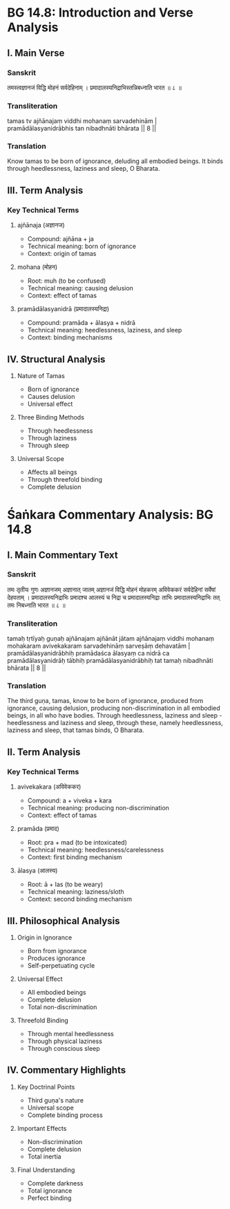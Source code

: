 # BG 14.8: Introduction and Verse Analysis

## I. Main Verse

### Sanskrit
तमस्त्वज्ञानजं विद्धि मोहनं सर्वदेहिनाम् ।
प्रमादालस्यनिद्राभिस्तन्निबध्नाति भारत ॥ ८ ॥

### Transliteration
tamas tv ajñānajaṃ viddhi mohanaṃ sarvadehinām |
pramādālasyanidrābhis tan nibadhnāti bhārata || 8 ||

### Translation
Know tamas to be born of ignorance, deluding all embodied beings. It binds through heedlessness, laziness and sleep, O Bharata.

## III. Term Analysis

### Key Technical Terms
1. ajñānaja (अज्ञानज)
   - Compound: ajñāna + ja
   - Technical meaning: born of ignorance
   - Context: origin of tamas

2. mohana (मोहन)
   - Root: muh (to be confused)
   - Technical meaning: causing delusion
   - Context: effect of tamas

3. pramādālasyanidrā (प्रमादालस्यनिद्रा)
   - Compound: pramāda + ālasya + nidrā
   - Technical meaning: heedlessness, laziness, and sleep
   - Context: binding mechanisms

## IV. Structural Analysis

1. Nature of Tamas
   - Born of ignorance
   - Causes delusion
   - Universal effect

2. Three Binding Methods
   - Through heedlessness
   - Through laziness
   - Through sleep

3. Universal Scope
   - Affects all beings
   - Through threefold binding
   - Complete delusion

# Śaṅkara Commentary Analysis: BG 14.8

## I. Main Commentary Text

### Sanskrit
तमः तृतीयः गुणः अज्ञानजम् अज्ञानात् जातम् अज्ञानजं विद्धि मोहनं मोहकरम् अविवेककरं सर्वदेहिनां सर्वेषां देहवताम् । प्रमादालस्यनिद्राभिः प्रमादश्च आलस्यं च निद्रा च प्रमादालस्यनिद्राः ताभिः प्रमादालस्यनिद्राभिः तत् तमः निबध्नाति भारत ॥ ८ ॥

### Transliteration
tamaḥ tṛtīyaḥ guṇaḥ ajñānajam ajñānāt jātam ajñānajaṃ viddhi mohanaṃ mohakaram avivekakaram sarvadehināṃ sarveṣāṃ dehavatām | pramādālasyanidrābhiḥ pramādaśca ālasyaṃ ca nidrā ca pramādālasyanidrāḥ tābhiḥ pramādālasyanidrābhiḥ tat tamaḥ nibadhnāti bhārata || 8 ||

### Translation
The third guṇa, tamas, know to be born of ignorance, produced from ignorance, causing delusion, producing non-discrimination in all embodied beings, in all who have bodies. Through heedlessness, laziness and sleep - heedlessness and laziness and sleep, through these, namely heedlessness, laziness and sleep, that tamas binds, O Bharata.

## II. Term Analysis

### Key Technical Terms
1. avivekakara (अविवेककर)
   - Compound: a + viveka + kara
   - Technical meaning: producing non-discrimination
   - Context: effect of tamas

2. pramāda (प्रमाद)
   - Root: pra + mad (to be intoxicated)
   - Technical meaning: heedlessness/carelessness
   - Context: first binding mechanism

3. ālasya (आलस्य)
   - Root: ā + las (to be weary)
   - Technical meaning: laziness/sloth
   - Context: second binding mechanism

## III. Philosophical Analysis

1. Origin in Ignorance
   - Born from ignorance
   - Produces ignorance
   - Self-perpetuating cycle

2. Universal Effect
   - All embodied beings
   - Complete delusion
   - Total non-discrimination

3. Threefold Binding
   - Through mental heedlessness
   - Through physical laziness
   - Through conscious sleep

## IV. Commentary Highlights

1. Key Doctrinal Points
   - Third guṇa's nature
   - Universal scope
   - Complete binding process

2. Important Effects
   - Non-discrimination
   - Complete delusion
   - Total inertia

3. Final Understanding
   - Complete darkness
   - Total ignorance
   - Perfect binding
